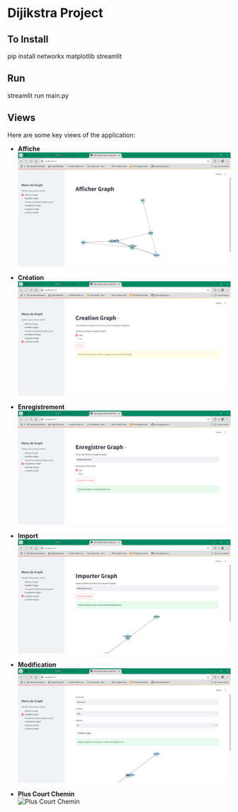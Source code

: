 # Dijikstra Project 

## To Install
pip install networkx matplotlib streamlit
## Run
streamlit run main.py


## Views

Here are some key views of the application:
- **Affiche**  
  ![Affiche](views/affiche.png)

- **Création**  
  ![Création](views/cree.png)

- **Enregistrement**  
  ![Enregistrement](views/enregistrer.png)

- **Import**  
  ![Import](views/import.png)

- **Modification**  
  ![Modification](views/modif.png)

- **Plus Court Chemin**  
  ![Plus Court Chemin](views/plus_court_chemin.png)

